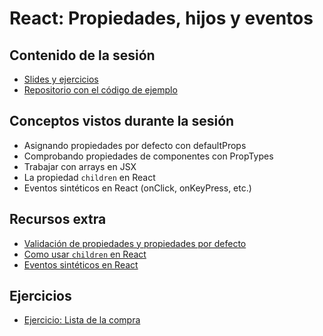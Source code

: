 # React: Propiedades, hijos y eventos

## Contenido de la sesión

- [Slides y ejercicios](http://slides.com/adalab/deck-2-2-4)
- [Repositorio con el código de ejemplo](https://github.com/Adalab/ejemplo-react-props)

## Conceptos vistos durante la sesión

- Asignando propiedades por defecto con defaultProps
- Comprobando propiedades de componentes con PropTypes
- Trabajar con arrays en JSX
- La propiedad `children` en React
- Eventos sintéticos en React (onClick, onKeyPress, etc.)

## Recursos extra

- [Validación de propiedades y propiedades por defecto](https://facebook.github.io/react/docs/typechecking-with-proptypes.html)
- [Como usar `children` en React](https://egghead.io/lessons/react-owner-ownee-relationship)
- [Eventos sintéticos en React](https://egghead.io/lessons/react-react-synthetic-event-system)

## Ejercicios

- [Ejercicio: Lista de la compra](ejercicios/4_1_lista_compra.md)
